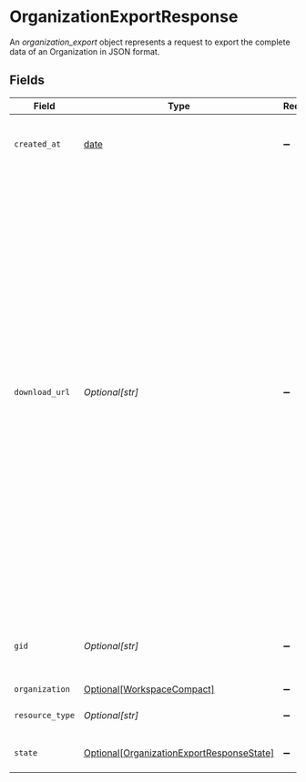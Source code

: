 # OrganizationExportResponse

An *organization_export* object represents a request to export the complete data of an Organization in JSON format.


## Fields

| Field                                                                                                                                                                                                                                                                                                                                                                                                  | Type                                                                                                                                                                                                                                                                                                                                                                                                   | Required                                                                                                                                                                                                                                                                                                                                                                                               | Description                                                                                                                                                                                                                                                                                                                                                                                            | Example                                                                                                                                                                                                                                                                                                                                                                                                |
| ------------------------------------------------------------------------------------------------------------------------------------------------------------------------------------------------------------------------------------------------------------------------------------------------------------------------------------------------------------------------------------------------------ | ------------------------------------------------------------------------------------------------------------------------------------------------------------------------------------------------------------------------------------------------------------------------------------------------------------------------------------------------------------------------------------------------------ | ------------------------------------------------------------------------------------------------------------------------------------------------------------------------------------------------------------------------------------------------------------------------------------------------------------------------------------------------------------------------------------------------------ | ------------------------------------------------------------------------------------------------------------------------------------------------------------------------------------------------------------------------------------------------------------------------------------------------------------------------------------------------------------------------------------------------------ | ------------------------------------------------------------------------------------------------------------------------------------------------------------------------------------------------------------------------------------------------------------------------------------------------------------------------------------------------------------------------------------------------------ |
| `created_at`                                                                                                                                                                                                                                                                                                                                                                                           | [date](https://docs.python.org/3/library/datetime.html#date-objects)                                                                                                                                                                                                                                                                                                                                   | :heavy_minus_sign:                                                                                                                                                                                                                                                                                                                                                                                     | The time at which this resource was created.                                                                                                                                                                                                                                                                                                                                                           | 2012-02-22T02:06:58.147Z                                                                                                                                                                                                                                                                                                                                                                               |
| `download_url`                                                                                                                                                                                                                                                                                                                                                                                         | *Optional[str]*                                                                                                                                                                                                                                                                                                                                                                                        | :heavy_minus_sign:                                                                                                                                                                                                                                                                                                                                                                                     | Download this URL to retreive the full export of the organization<br/>in JSON format. It will be compressed in a gzip (.gz) container.<br/><br/>*Note: May be null if the export is still in progress or<br/>failed.  If present, this URL may only be valid for 1 hour from<br/>the time of retrieval. You should avoid persisting this URL<br/>somewhere and rather refresh on demand to ensure you do not keep<br/>stale URLs.* | https://asana-export.s3.amazonaws.com/export-4632784536274-20170127-43246.json.gz?AWSAccessKeyId=xxxxxxxx                                                                                                                                                                                                                                                                                              |
| `gid`                                                                                                                                                                                                                                                                                                                                                                                                  | *Optional[str]*                                                                                                                                                                                                                                                                                                                                                                                        | :heavy_minus_sign:                                                                                                                                                                                                                                                                                                                                                                                     | Globally unique identifier of the resource, as a string.                                                                                                                                                                                                                                                                                                                                               | 12345                                                                                                                                                                                                                                                                                                                                                                                                  |
| `organization`                                                                                                                                                                                                                                                                                                                                                                                         | [Optional[WorkspaceCompact]](../../models/shared/workspacecompact.md)                                                                                                                                                                                                                                                                                                                                  | :heavy_minus_sign:                                                                                                                                                                                                                                                                                                                                                                                     | N/A                                                                                                                                                                                                                                                                                                                                                                                                    |                                                                                                                                                                                                                                                                                                                                                                                                        |
| `resource_type`                                                                                                                                                                                                                                                                                                                                                                                        | *Optional[str]*                                                                                                                                                                                                                                                                                                                                                                                        | :heavy_minus_sign:                                                                                                                                                                                                                                                                                                                                                                                     | The base type of this resource.                                                                                                                                                                                                                                                                                                                                                                        | task                                                                                                                                                                                                                                                                                                                                                                                                   |
| `state`                                                                                                                                                                                                                                                                                                                                                                                                | [Optional[OrganizationExportResponseState]](../../models/shared/organizationexportresponsestate.md)                                                                                                                                                                                                                                                                                                    | :heavy_minus_sign:                                                                                                                                                                                                                                                                                                                                                                                     | The current state of the export.                                                                                                                                                                                                                                                                                                                                                                       | started                                                                                                                                                                                                                                                                                                                                                                                                |